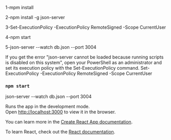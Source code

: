 1-mpm install

2-npm install -g json-server

3-Set-ExecutionPolicy -ExecutionPolicy RemoteSigned -Scope CurrentUser

4-npm start

5-json-server --watch db.json --port 3004

If you get the error "json-server cannot be loaded because running scripts is disabled on this system", open your PowerShell as an administrator and set its execution policy with the Set-ExecutionPolicy command.
Set-ExecutionPolicy -ExecutionPolicy RemoteSigned -Scope CurrentUser




### `npm start`
json-server --watch db.json --port 3004

Runs the app in the development mode.\
Open [http://localhost:3000](http://localhost:3000) to view it in the browser.



You can learn more in the [Create React App documentation](https://facebook.github.io/create-react-app/docs/getting-started).

To learn React, check out the [React documentation](https://reactjs.org/).